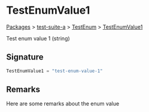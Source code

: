 # TestEnumValue1

[Packages](/) > [test-suite-a](/test-suite-a/) > [TestEnum](/test-suite-a/testenum-enum/) > [TestEnumValue1](/test-suite-a/testenum-enum/testenumvalue1-enummember)

Test enum value 1 (string)

<a id="testenumvalue1-signature"></a>

## Signature

```typescript
TestEnumValue1 = "test-enum-value-1"
```

<a id="testenumvalue1-remarks"></a>

## Remarks

Here are some remarks about the enum value
